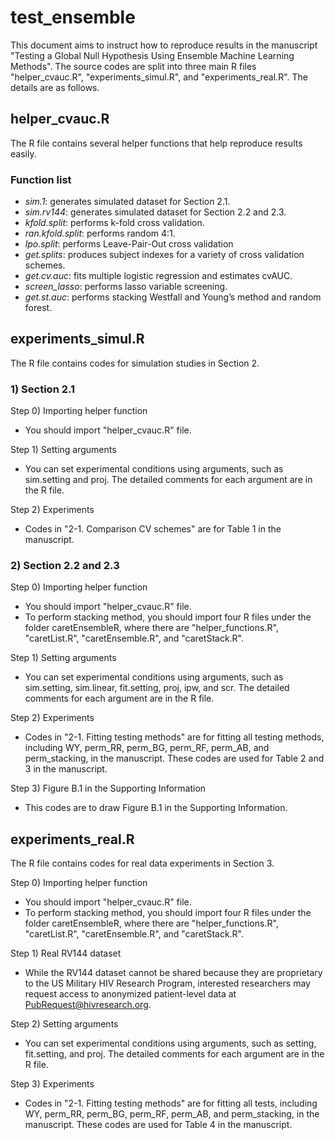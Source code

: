 # test_ensemble
This document aims to instruct how to reproduce results in the manuscript "Testing a Global Null Hypothesis Using Ensemble Machine Learning Methods". The source codes are split into three main R files "helper_cvauc.R", "experiments_simul.R", and "experiments_real.R". The details are as follows.

## helper_cvauc.R
The R file contains several helper functions that help reproduce results easily.

### Function list
- *sim.1*: generates simulated dataset for Section 2.1.
- *sim.rv144*: generates simulated dataset for Section 2.2 and 2.3.
- *kfold.split*: performs k-fold cross validation.
- *ran.kfold.split*: performs random 4:1.
- *lpo.split*: performs Leave-Pair-Out cross validation
- *get.splits*: produces subject indexes for a variety of cross validation schemes.
- *get.cv.auc*: fits multiple logistic regression and estimates cvAUC.
- *screen_lasso*: performs lasso variable screening.
- *get.st.auc*: performs stacking Westfall and Young’s method and random forest.

## experiments_simul.R
The R file contains codes for simulation studies in Section 2.

### 1) Section 2.1
Step 0) Importing helper function
- You should import "helper_cvauc.R" file.

Step 1) Setting arguments
- You can set experimental conditions using arguments, such as sim.setting and proj. The detailed comments for each argument are in the R file.

Step 2) Experiments
- Codes in "2-1. Comparison CV schemes" are for Table 1 in the manuscript.

### 2) Section 2.2 and 2.3

Step 0) Importing helper function
- You should import "helper_cvauc.R" file.
- To perform stacking method, you should import four R files under the folder caretEnsembleR, where there are "helper_functions.R", "caretList.R", "caretEnsemble.R", and "caretStack.R".

Step 1) Setting arguments
- You can set experimental conditions using arguments, such as sim.setting, sim.linear, fit.setting, proj, ipw, and scr. The detailed comments for each argument are in the R file.

Step 2) Experiments
- Codes in "2-1. Fitting testing methods" are for fitting all testing methods, including WY, perm_RR, perm_BG, perm_RF, perm_AB, and perm_stacking, in the manuscript. These codes are used for Table 2 and 3 in the manuscript.

Step 3) Figure B.1 in the Supporting Information
- This codes are to draw Figure B.1 in the Supporting Information.

## experiments_real.R
The R file contains codes for real data experiments in Section 3.

Step 0) Importing helper function
- You should import "helper_cvauc.R" file.
- To perform stacking method, you should import four R files under the folder caretEnsembleR, where there are "helper_functions.R", "caretList.R", "caretEnsemble.R", and "caretStack.R".

Step 1) Real RV144 dataset
- While the RV144 dataset cannot be shared because they are proprietary to the US Military HIV Research Program, interested researchers may request access to anonymized patient-level data at PubRequest@hivresearch.org.

Step 2) Setting arguments
- You can set experimental conditions using arguments, such as setting, fit.setting, and proj. The detailed comments for each argument are in the R file.

Step 3) Experiments
- Codes in "2-1. Fitting testing methods" are for fitting all tests, including WY, perm_RR, perm_BG, perm_RF, perm_AB, and perm_stacking, in the manuscript. These codes are used for Table 4 in the manuscript.
